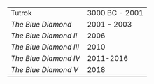 |||
|---|---|
| Tutrok | 3000 BC - 2001 |
| *The Blue Diamond* | 2001 - 2003 |
| *The Blue Diamond II* | 2006 |
| *The Blue Diamond III* | 2010 |
| *The Blue Diamond IV* | 2011-2016 |
| *The Blue Diamond V* | 2018 |
